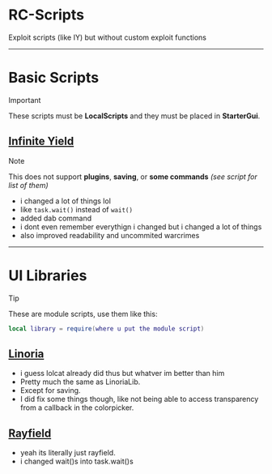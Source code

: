 # RC-Scripts
Exploit scripts (like IY) but without custom exploit functions

---

# Basic Scripts

> [!IMPORTANT]
> These scripts must be **LocalScripts** and they must be placed in **StarterGui**.

## [Infinite Yield](Infinite%20Yield.lua)
> [!NOTE]
> This does not support **plugins**, **saving**, or **some commands** *(see script for list of them)*

* i changed a lot of things lol
* like `task.wait()` instead of `wait()`
* added dab command
* i dont even remember everythign i changed but i changed a lot of things
* also improved readability and uncommited warcrimes

---

# UI Libraries

> [!TIP]
> These are module scripts, use them like this:
> ```lua
> local library = require(where u put the module script)
> ```

## [Linoria](https://github.com/MaxxusX/RC-Scripts/raw/main/Linoria.rbxm)

* i guess lolcat already did thus but whatver im better than him
* Pretty much the same as LinoriaLib.
* Except for saving.
* I did fix some things though, like not being able to access transparency from a callback in the colorpicker.

## [Rayfield](https://github.com/MaxxusX/RC-Scripts/raw/main/Rayfield.rbxm)

* yeah its literally just rayfield.
* i changed wait()s into task.wait()s
